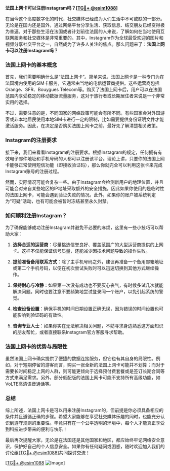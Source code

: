 **法国上网卡可以注册Instagram吗？[[TG💪+ @esim1088](https://t.me/s/esim1088)]**

在当今这个高度数字化的时代，社交媒体已经成为人们生活中不可或缺的一部分。无论是在国内还是国外，通过网络平台分享生活、获取信息、结交朋友已经变得极为普遍。对于那些生活在法国或者计划前往法国的人来说，了解如何在当地使用互联网服务和社交媒体是非常重要的。其中，Instagram作为全球最受欢迎的图片和视频分享社交平台之一，自然成为了许多人关注的焦点。那么问题来了：**法国上网卡可以注册Instagram吗？**

### 法国上网卡的基本概念

首先，我们需要明确什么是“法国上网卡”。简单来说，法国上网卡是一种专门为在法国境内使用的SIM卡服务，它通常由当地的电信运营商提供。这些运营商包括Orange、SFR、Bouygues Telecom等。购买了法国上网卡后，用户可以在法国范围内享受稳定的移动数据流量服务，这对于旅行者或长期居住者来说是一个非常实用的选择。

不过，需要注意的是，不同国家的网络政策可能会有所不同。有些国家会对外国游客或非本地居民使用本地SIM卡进行一定的限制，比如需要提供身份证明文件才能激活服务。因此，在决定是否购买法国上网卡之前，最好先了解清楚相关政策。

### Instagram的注册要求

接下来，我们来看看Instagram的注册要求。根据Instagram的规定，任何拥有有效电子邮件地址和手机号码的人都可以注册该平台。理论上讲，只要你的法国上网卡能够正常使用短信功能（即接收验证码），那么你就完全可以利用这张卡来完成Instagram账号的注册过程。

然而，实际情况可能会复杂一些。由于Instagram会检测新用户的地理位置，并且可能会对来自某些地区的IP地址采取额外的安全措施，因此如果你使用的是临时性的法国上网卡，可能会遇到验证失败的情况。此外，如果你的账户被系统判定为“可疑”活动，也有可能会被暂时冻结甚至永久封禁。

### 如何顺利注册Instagram？

为了确保能够成功注册Instagram并避免不必要的麻烦，这里有一些小技巧可以帮助大家：

1. **选择合适的运营商**：尽量挑选信誉良好、覆盖范围广的大型运营商提供的上网卡。这样不仅能保证信号质量，还能减少因技术问题导致的操作失败。
   
2. **提前准备备用联系方式**：除了主手机号码之外，建议再准备一个备用邮箱地址或第二个手机号码，以便在初次尝试失败时可以迅速切换到其他方式继续操作。

3. **保持耐心与冷静**：如果第一次没有成功也不要灰心丧气，有时候多试几次就能解决问题。同时也要注意不要频繁地尝试登录同一个账户，以免引起系统的警觉。

4. **检查设备设置**：确保手机的时间日期设置正确无误，因为错误的时间设置也可能影响到验证码的有效性。

5. **咨询专业人士**：如果你实在无法解决相关问题，不妨寻求身边熟悉这方面知识的朋友帮忙，或者直接联系Instagram官方客服寻求帮助。

### 法国上网卡的优势与局限性

虽然法国上网卡确实提供了便捷的数据连接服务，但它也有其自身的局限性。例如，对于短期停留的游客而言，购买一张全新的法国上网卡可能并不划算；而对于需要长时间稳定上网的人群，则可能更倾向于选择预付费套餐或是签订长期合同等方式来满足需求。另外，部分低配版的法国上网卡可能不支持所有高级功能，如VoLTE高清语音通话等。

### 总结

综上所述，法国上网卡是可以用来注册Instagram的，但前提是你必须具备相应的条件并且遵循正确的步骤。希望大家能够在享受社交媒体乐趣的同时，也能充分认识到遵守规则的重要性。毕竟只有在一个公平透明的环境中，每个人才能真正享受到科技进步带来的便利与快乐！

最后再次提醒大家，无论是在法国还是其他国家和地区，都应始终牢记网络安全意识，保护好自己的个人信息安全。如果你有任何疑问或困惑，随时欢迎加入我们的讨论组[[TG💪+ @esim1088](https://t.me/s/esim1088)]共同探讨交流！ 

[[TG💪+ @esim1088](https://t.me/s/esim1088) ![Image](https://i.postimg.cc/4NQfJmqS/Snipaste-2025-05-13-00-14-12.png)]